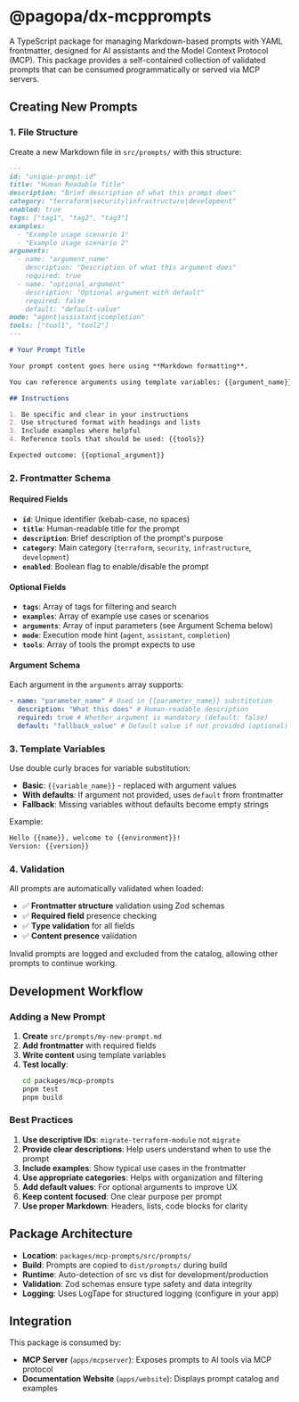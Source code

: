 # @pagopa/dx-mcpprompts

A TypeScript package for managing Markdown-based prompts with YAML frontmatter, designed for AI assistants and the Model Context Protocol (MCP). This package provides a self-contained collection of validated prompts that can be consumed programmatically or served via MCP servers.

## Creating New Prompts

### 1. File Structure

Create a new Markdown file in `src/prompts/` with this structure:

```markdown
---
id: "unique-prompt-id"
title: "Human Readable Title"
description: "Brief description of what this prompt does"
category: "terraform|security|infrastructure|development"
enabled: true
tags: ["tag1", "tag2", "tag3"]
examples:
  - "Example usage scenario 1"
  - "Example usage scenario 2"
arguments:
  - name: "argument_name"
    description: "Description of what this argument does"
    required: true
  - name: "optional_argument"
    description: "Optional argument with default"
    required: false
    default: "default-value"
mode: "agent|assistant|completion"
tools: ["tool1", "tool2"]
---

# Your Prompt Title

Your prompt content goes here using **Markdown formatting**.

You can reference arguments using template variables: {{argument_name}}

## Instructions

1. Be specific and clear in your instructions
2. Use structured format with headings and lists
3. Include examples where helpful
4. Reference tools that should be used: {{tools}}

Expected outcome: {{optional_argument}}
```

### 2. Frontmatter Schema

#### Required Fields

- **`id`**: Unique identifier (kebab-case, no spaces)
- **`title`**: Human-readable title for the prompt
- **`description`**: Brief description of the prompt's purpose
- **`category`**: Main category (`terraform`, `security`, `infrastructure`, `development`)
- **`enabled`**: Boolean flag to enable/disable the prompt

#### Optional Fields

- **`tags`**: Array of tags for filtering and search
- **`examples`**: Array of example use cases or scenarios
- **`arguments`**: Array of input parameters (see Argument Schema below)
- **`mode`**: Execution mode hint (`agent`, `assistant`, `completion`)
- **`tools`**: Array of tools the prompt expects to use

#### Argument Schema

Each argument in the `arguments` array supports:

```yaml
- name: "parameter_name" # Used in {{parameter_name}} substitution
  description: "What this does" # Human-readable description
  required: true # Whether argument is mandatory (default: false)
  default: "fallback_value" # Default value if not provided (optional)
```

### 3. Template Variables

Use double curly braces for variable substitution:

- **Basic**: `{{variable_name}}` - replaced with argument values
- **With defaults**: If argument not provided, uses `default` from frontmatter
- **Fallback**: Missing variables without defaults become empty strings

Example:

```markdown
Hello {{name}}, welcome to {{environment}}!
Version: {{version}}
```

### 4. Validation

All prompts are automatically validated when loaded:

- ✅ **Frontmatter structure** validation using Zod schemas
- ✅ **Required field** presence checking
- ✅ **Type validation** for all fields
- ✅ **Content presence** validation

Invalid prompts are logged and excluded from the catalog, allowing other prompts to continue working.

## Development Workflow

### Adding a New Prompt

1. **Create** `src/prompts/my-new-prompt.md`
2. **Add frontmatter** with required fields
3. **Write content** using template variables
4. **Test locally**:
   ```bash
   cd packages/mcp-prompts
   pnpm test
   pnpm build
   ```

### Best Practices

1. **Use descriptive IDs**: `migrate-terraform-module` not `migrate`
2. **Provide clear descriptions**: Help users understand when to use the prompt
3. **Include examples**: Show typical use cases in the frontmatter
4. **Use appropriate categories**: Helps with organization and filtering
5. **Add default values**: For optional arguments to improve UX
6. **Keep content focused**: One clear purpose per prompt
7. **Use proper Markdown**: Headers, lists, code blocks for clarity

## Package Architecture

- **Location**: `packages/mcp-prompts/src/prompts/`
- **Build**: Prompts are copied to `dist/prompts/` during build
- **Runtime**: Auto-detection of src vs dist for development/production
- **Validation**: Zod schemas ensure type safety and data integrity
- **Logging**: Uses LogTape for structured logging (configure in your app)

## Integration

This package is consumed by:

- **MCP Server** (`apps/mcpserver`): Exposes prompts to AI tools via MCP protocol
- **Documentation Website** (`apps/website`): Displays prompt catalog and examples
